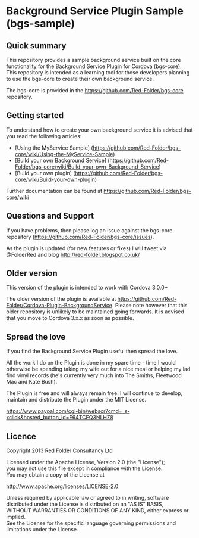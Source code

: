 # Background Service Plugin Sample (bgs-sample)

## Quick summary
This repository provides a sample background service built on the core functionality for the Background Service Plugin for Cordova (bgs-core).  This repository is intended as a learning tool for those developers planning to use the bgs-core to create their own background service.

The bgs-core is provided in the https://github.com/Red-Folder/bgs-core repository.

## Getting started
To understand how to create your own background service it is advised that you read the following articles:

* [Using the MyService Sample] (https://github.com/Red-Folder/bgs-core/wiki/Using-the-MyService-Sample)
* [Build your own Background Service] (https://github.com/Red-Folder/bgs-core/wiki/Build-your-own-Background-Service)
* [Build your own plugin] (https://github.com/Red-Folder/bgs-core/wiki/Build-your-own-plugin)

Further documentation can be found at https://github.com/Red-Folder/bgs-core/wiki

## Questions and Support
If you have problems, then please log an issue against the bgs-core repository (https://github.com/Red-Folder/bgs-core/issues).

As the plugin is updated (for new features or fixes) I will tweet via @FolderRed and blog http://red-folder.blogspot.co.uk/

## Older version
This version of the plugin is intended to work with Cordova 3.0.0+

The older version of the plugin is available at https://github.com/Red-Folder/Cordova-Plugin-BackgroundService.  Please note however that this older repository is unlikely to be maintained going forwards.  It is advised that you move to Cordova 3.x.x as soon as possible.

## Spread the love

If you find the Background Service Plugin useful then spread the love.

All the work I do on the Plugin is done in my spare time - time I would otherwise be spending taking my wife out for a nice meal or helping my lad find vinyl records (he's currently very much into The Smiths, Fleetwood Mac and Kate Bush).

The Plugin is free and will always remain free. I will continue to develop, maintain and distribute the Plugin under the MIT License.

https://www.paypal.com/cgi-bin/webscr?cmd=_s-xclick&hosted_button_id=E64TCFQ3NLHZ8

## Licence
Copyright 2013 Red Folder Consultancy Ltd
    
Licensed under the Apache License, Version 2.0 (the "License");   
you may not use this file except in compliance with the License.   
You may obtain a copy of the License at       
  
http://www.apache.org/licenses/LICENSE-2.0   
 
Unless required by applicable law or agreed to in writing, software   
distributed under the License is distributed on an "AS IS" BASIS,   
WITHOUT WARRANTIES OR CONDITIONS OF ANY KIND, either express or implied.   
See the License for the specific language governing permissions and   
limitations under the License.
